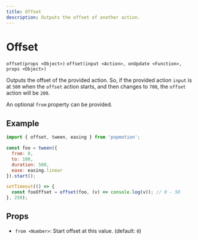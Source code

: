 ```yaml
---
title: Offset
description: Outputs the offset of another action.
---
```


# Offset

`offset(props <Object>)`
`offset(input <Action>, onUpdate <Function>, props <Object>)`

Outputs the offset of the provided action. So, if the provided action `input` is at `500` when the `offset` action starts, and then changes to `700`, the `offset` action will be `200`.

An optional `from` property can be provided.

## Example

```javascript
import { offset, tween, easing } from 'popmotion';

const foo = tween({
  from: 0,
  to: 100,
  duration: 500,
  ease: easing.linear
}).start();

setTimeout(() => {
  const fooOffset = offset(foo, (v) => console.log(v)); // 0 - 50
}, 250);
```

## Props

- `from <Number>`: Start offset at this value. (default: `0`)
